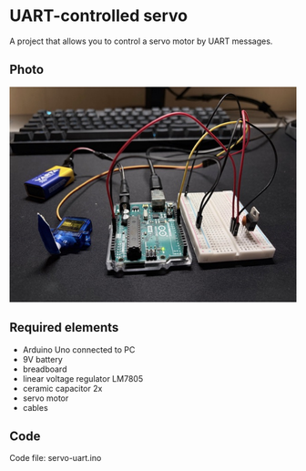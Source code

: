 # UART-controlled servo





A project that allows you to control a servo motor by UART messages.





## Photo

![Project setup](photo.jpeg)





## Required elements

* Arduino Uno connected to PC
* 9V battery
* breadboard
* linear voltage regulator LM7805
* ceramic capacitor 2x
* servo motor
* cables





## Code

Code file: servo-uart.ino
